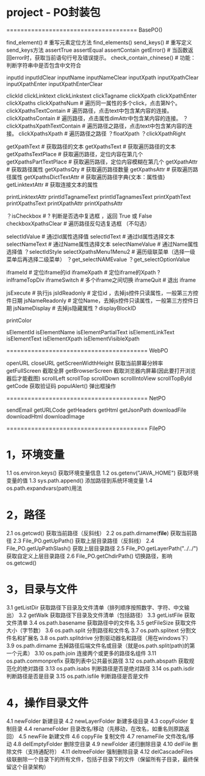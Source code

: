 ﻿# project - PO封装包

=====================================
BasePO()

find_element() # 重写元素定位方法
find_elements()
send_keys() # 重写定义send_keys方法
assertTrue 
assertEqual
assertContain
getError() # 当函数返回error时，获取当前语句行号及错误提示。
check_contain_chinese() # 功能： 判断字符串中是否包含中文符合

inputId
inputIdClear
inputName
inputNameClear
inputXpath
inputXpathClear
inputXpathEnter
inputXpathEnterClear

clickId
clickLinktext
clickLinkstext
clickTagname
clickXpath
clickXpathEnter
clickXpaths
clickXpathsNum # 遍历同一属性的多个click，点击第N个。
clickXpathsTextContain # 遍历路径，点击text中包含某内容的连接。
clickXpathsContain # 遍历路径，点击属性dimAttr中包含某内容的连接。
？clickXpathsXpathTextContain # 遍历路径之路径，点击text中包含某内容的连接。
clickXpathsXpath # 遍历路径之路径
？floatXpath 
？clickXpathRight

getXpathText # 获取路径的文本
getXpathsText  # 获取遍历路径的文本
getXpathsTextPlace  # 获取遍历路径，定位内容在第几个
getXpathsPartTextPlace  # 获取遍历路径，定位内容模糊在第几个
getXpathAttr   # 获取路径属性
getXpathsQty  # 获取遍历路径数量
getXpathsAttr  # 获取遍历路径属性
getXpathsDictTextAttr  # 获取遍历路径字典{文本：属性值}
getLinktextAttr  # 获取连接文本的属性

printLinktextAttr
printIdTagnameText
printIdTagnamesText
printXpathText 
printXpathsText
printXpathAttr
printXpathsAttr

？isCheckbox   # ? 判断是否选中复选框 ，返回 True 或 False
checkboxXpathsClear   # 遍历路径反勾选复选框 （不勾选）

selectIdValue    # 通过Id属性选择值
selectIdText   # 通过Id属性选择文本
selectNameText   # 通过Name属性选择文本
selectNameValue   # 通过Name属性选择值
？selectIdStyle
selectXpathsMenu1Menu2  # 遍历级联菜单（选择一级菜单后再选择二级菜单）
？get_selectNAMEvalue
？get_selectOptionValue

iframeId  # 定位iframe的id
iframeXpath  # 定位iframe的Xpath
? inIframeTopDiv
iframeSwitch # 多个iframe之间切换
iframeQuit  # 退出 iframe


jsExecute # 执行js
jsIdReadonly  # 定位id ，去掉js控件只读属性，一般第三方控件日期
jsNameReadonly  # 定位Name，去掉js控件只读属性，一般第三方控件日期
jsNameDisplay   # 去掉js隐藏属性
? displayBlockID

printColor 

sElementId
isElementName
isElementPartialText
isElementLinkText
isElementText
isElementXpath
isElementVisibleXpath

========================================
WebPO

openURL
closeURL
getScreenWidthHeight 获取当前屏幕分辨率
getFullScreen 截取全屏
getBrowserScreen 截取浏览器内屏幕(因此要打开浏览器后才能截图)
scrollLeft
scrollTop
scrollDown
scrollIntoView
scrollTopById
getCode  获取验证码
populAlert()  弹出框操作

========================================
NetPO

sendEmail
getURLCode
getHeaders
getHtml
getJsonPath
downloadFile
downloadHtml
downloadImage

========================================
FilePO

# 1，环境变量
1.1 os.environ.keys() 获取环境变量信息
1.2 os.getenv("JAVA_HOME") 获取环境变量的值
1.3 sys.path.append() 添加路径到系统环境变量
1.4 os.path.expandvars(path)用法

# 2，路径
2.1 os.getcwd() 获取当前路径（反斜线）
2.2 os.path.dirname(__file__) 获取当前路径
2.3 File_PO.getUpPath() 获取上层目录路径（反斜线）
2.4 File_PO.getUpPathSlash() 获取上层目录路径
2.5 File_PO.getLayerPath("../../") 获取自定义上层目录路径
2.6 File_PO.getChdirPath() 切换路径，影响os.getcwd()

 # 3，目录与文件
3.1 getListDir  获取路径下目录及文件清单（排列顺序按照数字、字符、中文输出）
3.2 getWalk  获取路径下目录及文件清单（包括路径）
3.3 getListFile 获取文件清单
3.4 os.path.basename 获取路径中的文件名
3.5 getFileSize 获取文件大小（字节数）
3.6 os.path.split 分割路径和文件名
3.7 os.path.splitext 分割文件名和扩展名
3.8 os.path.splitdrive 分割驱动器名和路径（用在windows下）
3.9 os.path.dirname 去掉路径后端文件名或目录（就是os.path.split(path)的第一个元素）
3.10 os.path.join 连接两个或更多的路径名组件
3.11 os.path.commonprefix 获取列表中公共最长路径
3.12 os.path.abspath  获取规范化的绝对路径
3.13 os.path.isabs  判断路径是否是绝对路径
3.14 os.path.isdir  判断路径是否是目录
3.15 os.path.isfile  判断路径是否是文件

# 4，操作目录文件
4.1 newFolder  新建目录
4.2 newLayerFolder  新建多级目录
4.3 copyFolder  复制目录
4.4 renameFolder  目录改名/移动（先移动，在改名，如重名则原路返回）
4.5 newFile  新建文件
4.6 copyFile  复制文件
4.7 renameFile  文件改名/移动
4.8 delEmptyFolder  删除空目录
4.9 newFolder  递归删除目录
4.10 delFile  删除文件（支持通配符）
4.11 deltreeFolder  强制删除目录
4.12  delCascadeFiles  级联删除一个目录下的所有文件，包括子目录下的文件（保留所有子目录，最终保留这个目录架构）





























